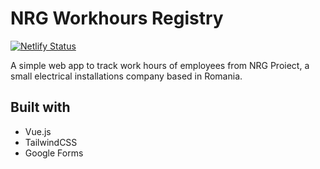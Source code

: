 # NRG Workhours Registry

[![Netlify Status](https://api.netlify.com/api/v1/badges/0241e318-e31a-43df-961c-f67a08b29359/deploy-status)](https://app.netlify.com/sites/nrgproiect/deploys)

A simple web app to track work hours of employees from NRG Proiect, a small electrical installations company based in Romania.

## Built with

* Vue.js
* TailwindCSS
* Google Forms
